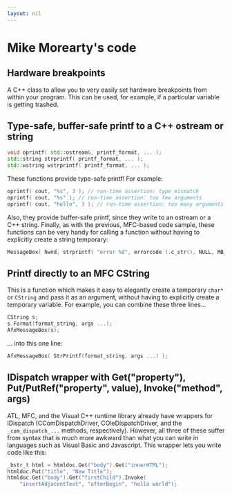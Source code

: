 ```yaml
---
layout: nil
---
```


Mike Morearty's code
====================

Hardware breakpoints
--------------------

A C++ class to allow you to very easily set hardware breakpoints from within
your program.  This can be used, for example, if a particular variable is
getting trashed.

Type-safe, buffer-safe printf to a C++ ostream or string
--------------------------------------------------------

```c++
void oprintf( std::ostream&, printf_format, ... );
std::string strprintf( printf_format, ... );
std::wstring wstrprintf( printf_format, ... );
```

These functions provide type-safe printf!  For example:

```c++
oprintf( cout, "%s", 3 ); // run-time assertion: type mismatch
oprintf( cout, "%s" ); // run-time assertion: too few arguments
oprintf( cout, "hello", 3 ); // run-time assertion: too many arguments
```

Also, they provide buffer-safe printf, since they write to an ostream or a C++
string.  Finally, as with the previous, MFC-based code sample, these functions
can be very handy for calling a function without having to explicitly create a
string temporary:

```c++
MessageBox( hwnd, strprintf( "error %d", errorcode ).c_str(), NULL, MB_OK );
```

Printf directly to an MFC CString
---------------------------------

This is a function which makes it easy to elegantly create a temporary `char*` or
`CString` and pass it as an argument, without having to explicitly create a
temporary variable. For example, you can combine these three lines...

```c++
CString s;
s.Format(format_string, args ...);
AfxMessageBox(s);
```

... into this one line:

```c++
AfxMessageBox( StrPrintf(format_string, args ...) );
```

IDispatch wrapper with Get("property"), Put/PutRef("property", value), Invoke("method", args)
---------------------------------------------------------------------------------------------

ATL, MFC, and the Visual C++ runtime library already have wrappers for
IDispatch (CComDispatchDriver, COleDispatchDriver, and the `_com_dispatch_...`
methods, respectively). However, all three of these suffer from syntax that is
much more awkward than what you can write in languages such as Visual Basic and
Javascript.  This wrapper lets you write code like this:

```c++
_bstr_t html = htmldoc.Get("body").Get("innerHTML");
htmldoc.Put("title", "New Title");
htmldoc.Get("body").Get("firstChild").Invoke(
    "insertAdjacentText", "afterBegin", "hello world");
```
